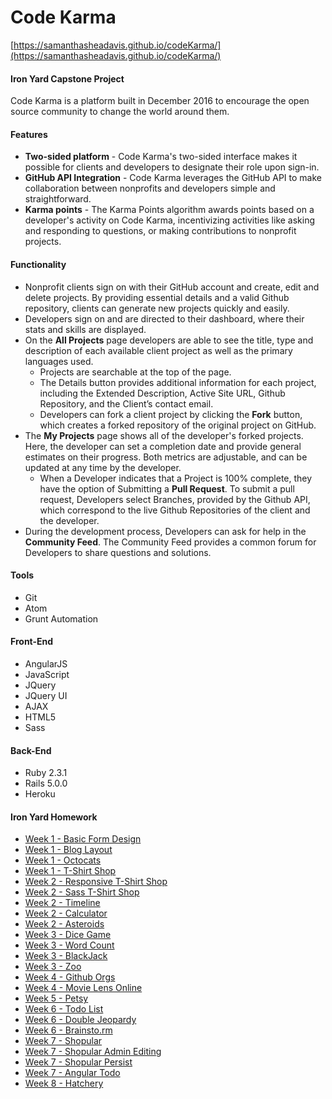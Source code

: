 # Code Karma

[https://samanthasheadavis.github.io/codeKarma/](https://samanthasheadavis.github.io/codeKarma/)
#### Iron Yard Capstone Project

Code Karma is a platform built in December 2016 to encourage the open source community to change the world around them.

#### Features

* **Two-sided platform** - Code Karma's two-sided interface makes it possible for clients and developers to designate their role upon sign-in.
* **GitHub API Integration** - Code Karma leverages the GitHub API to make collaboration between nonprofits and developers simple and straightforward.
* **Karma points** - The Karma Points algorithm awards points based on a developer's activity on Code Karma, incentivizing activities like asking and responding to questions, or making contributions to nonprofit projects.

#### Functionality

* Nonprofit clients sign on with their GitHub account and create, edit and delete projects. By providing essential details and a valid Github repository, clients can generate new projects quickly and easily.
* Developers sign on and are directed to their dashboard, where their stats and skills are displayed.
* On the **All Projects** page developers are able to see the title, type and description of each available client project as well as the primary languages used.
  * Projects are searchable at the top of the page.
  * The Details button provides additional information for each project, including the Extended Description, Active Site URL, Github Repository, and the Client’s contact email.
  * Developers can fork a client project by clicking the **Fork** button, which creates a forked repository of the original project on GitHub.
* The **My Projects** page shows all of the developer's forked projects. Here, the developer can set a completion date and provide general estimates on their progress. Both metrics are adjustable, and can be updated at any time by the developer.
  * When a Developer indicates that a Project is 100% complete, they have the option of Submitting a **Pull Request**. To submit a pull request, Developers select Branches, provided by the Github API, which correspond to the live Github Repositories of the client and the developer.
* During the development process, Developers can ask for help in the **Community Feed**. The Community Feed provides a common forum for Developers to share questions and solutions.

#### Tools
* Git
* Atom
* Grunt Automation

#### Front-End
* AngularJS
* JavaScript
* JQuery
* JQuery UI
* AJAX
* HTML5
* Sass

#### Back-End
* Ruby 2.3.1
* Rails 5.0.0
* Heroku

#### Iron Yard Homework
* [Week 1 - Basic Form Design](https://github.com/lindsma/basicFormDesign)
* [Week 1 - Blog Layout](https://github.com/lindsma/blogLayout)
* [Week 1 - Octocats](https://github.com/lindsma/Octocats)
* [Week 1 - T-Shirt Shop](https://github.com/lindsma/T-Shirt)
* [Week 2 - Responsive T-Shirt Shop](https://github.com/lindsma/T-Shirt-Responsive)
* [Week 2 - Sass T-Shirt Shop](https://github.com/lindsma/T-Shirt-SASS)
* [Week 2 - Timeline](https://github.com/lindsma/Timeline)
* [Week 2 - Calculator](https://github.com/lindsma/fee-calculator)
* [Week 2 - Asteroids](https://github.com/lindsma/asteroids)
* [Week 3 - Dice Game](https://github.com/lindsma/Dice)
* [Week 3 - Word Count](https://github.com/lindsma/Word-Counting)
* [Week 3 - BlackJack](https://github.com/lindsma/fee-blackjack)
* [Week 3 - Zoo](https://github.com/lindsma/Zoo)
* [Week 4 - Github Orgs](https://github.com/lindsma/Github_Orgs)
* [Week 4 - Movie Lens Online](https://github.com/lindsma/movielens)
* [Week 5 - Petsy](https://github.com/lindsma/week-long-website)
* [Week 6 - Todo List](https://github.com/lindsma/fee-todo)
* [Week 6 - Double Jeopardy](https://github.com/lindsma/jeopardy)
* [Week 6 - Brainsto.rm](https://github.com/lindsma/brainstorm-3.0)
* [Week 7 - Shopular](https://github.com/lindsma/Shopular)
* [Week 7 - Shopular Admin Editing](https://github.com/lindsma/Shopular-Remix)
* [Week 7 - Shopular Persist](https://github.com/lindsma/Shopular-Persistence)
* [Week 7 - Angular Todo](https://github.com/lindsma/TODOs-Angular)
* [Week 8 - Hatchery](https://github.com/lindsma/Hatchery-App)
